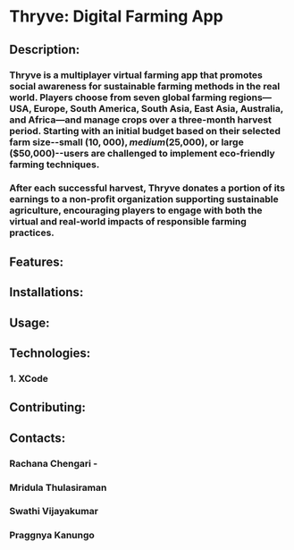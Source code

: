 # Thryve: Digital Farming App

## Description:
  ### Thryve is a multiplayer virtual farming app that promotes social awareness for sustainable farming methods in the real world. Players choose from seven global farming regions—USA, Europe, South America, South Asia, East Asia, Australia, and Africa—and manage crops over a three-month harvest period. Starting with an initial budget based on their selected farm size--small ($10,000), medium ($25,000), or large ($50,000)--users are challenged to implement eco-friendly farming techniques. 
  ### After each successful harvest, Thryve donates a portion of its earnings to a non-profit organization supporting sustainable agriculture, encouraging players to engage with both the virtual and real-world impacts of responsible farming practices.

## Features:

## Installations:

## Usage:

## Technologies:
### 1. XCode

## Contributing:

## Contacts: 
### Rachana Chengari - 
### Mridula Thulasiraman
### Swathi Vijayakumar
### Praggnya Kanungo
